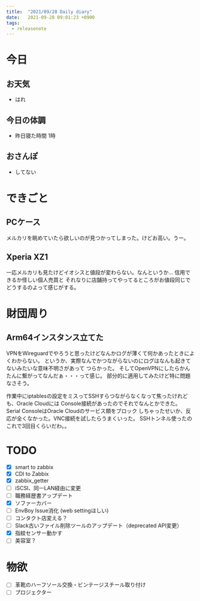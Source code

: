 ```yaml
---
title:  "2021/09/28 Daily diary"
date:   2021-09-28 09:01:23 +0900
tags:
  - releasenote
---
```

# 今日

## お天気

* はれ

## 今日の体調

* 昨日寝た時間 1時

## おさんぽ

* してない

# できごと

## PCケース

メルカリを眺めていたら欲しいのが見つかってしまった。けどお高い。うー。

## Xperia XZ1

一応メルカリも見たけどイオシスと値段が変わらない。なんというか… 信用できるか怪しい個人売買と
それなりに店舗持ってやってるところがお値段同じでどうするのよって感じがする。

# 財団周り

## Arm64インスタンス立てた

VPNをWireguardでやろうと思ったけどなんかログが薄くて何かあったときによくわからない。
というか、実際なんでかつながらないのにログはなんも起きてないみたいな意味不明さがあって
つらかった。 そしてOpenVPNにしたらかんたんに繋がってなんだぁ・・・って感じ。
部分的に適用してみたけど特に問題なさそう。

作業中にiptablesの設定をミスってSSHすらつながらなくなって焦ったけれども、Oracle Cloudには
Console接続があったのでそれでなんとかできた。 Serial ConsoleはOracle Cloudのサービス類をブロック
しちゃったせいか、反応が全くなかった。VNC接続を試したらうまくいった。
SSHトンネル使ったのこれで3回目くらいだわ。。

# TODO 

- [x] smart to zabbix
- [x] CDI to Zabbix
- [x] zabbix_getter
- [ ] iSCSI、同一LAN経由に変更
- [ ] 職務経歴書アップデート
- [x] ソファーカバー
- [ ] EnvBoy Issue消化 (web settingほしい)
- [ ] コンタクト店変える？
- [ ] Slack古いファイル削除ツールのアップデート（deprecated API変更）
- [x] 指紋センサー動かす
- [ ] 美容室？

# 物欲

- [ ] 革靴のハーフソール交換・ビンテージスチール取り付け
- [ ] プロジェクター
